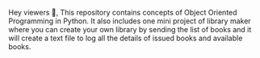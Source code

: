 Hey viewers 👋,
This repository contains concepts of Object Oriented Programming in Python. 
It also includes one mini project of library maker where you can create your own library by sending the list of books and it will create a text file to log all the details of 
issued books and available books.
